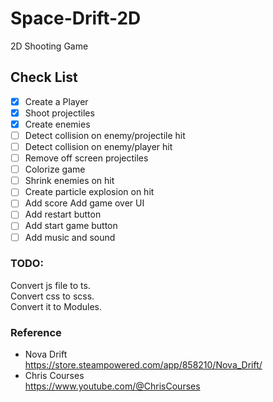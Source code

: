 # Space-Drift-2D

2D Shooting Game

## Check List

- [x] Create a Player
- [x] Shoot projectiles
- [x] Create enemies
- [ ] Detect collision on enemy/projectile hit
- [ ] Detect collision on enemy/player hit
- [ ] Remove off screen projectiles
- [ ] Colorize game
- [ ] Shrink enemies on hit
- [ ] Create particle explosion on hit
- [ ] Add score Add game over UI
- [ ] Add restart button
- [ ] Add start game button
- [ ] Add music and sound

### TODO:

Convert js file to ts.  
Convert css to scss.  
Convert it to Modules.

### Reference

- Nova Drift  
  https://store.steampowered.com/app/858210/Nova_Drift/
- Chris Courses  
  https://www.youtube.com/@ChrisCourses
